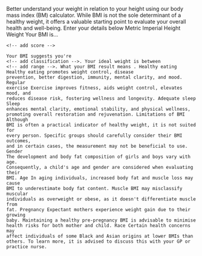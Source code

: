 Better understand your weight in relation to your
height using our body mass index (BM) calculator. While BMI is not the sole
determinant of a healthy weight, it offers a valuable starting point to
evaluate your overall health and well-being. Enter your details below Metric
Imperial Height Weight Your BMI is...

    <!-- add score -->

    Your BMI suggests you're
    <!-- add classification -->. Your ideal weight is between
    <!-- add range -->. What your BMI result means . Healthy eating Healthy eating promotes weight control, disease
    prevention, better digestion, immunity, mental clarity, and mood. Regular
    exercise Exercise improves fitness, aids weight control, elevates mood, and
    reduces disease risk, fostering wellness and longevity. Adequate sleep Sleep
    enhances mental clarity, emotional stability, and physical wellness,
    promoting overall restoration and rejuvenation. Limitations of BMI Although
    BMI is often a practical indicator of healthy weight, it is not suited for
    every person. Specific groups should carefully consider their BMI outcomes,
    and in certain cases, the measurement may not be beneficial to use. Gender
    The development and body fat composition of girls and boys vary with age.
    Consequently, a child's age and gender are considered when evaluating their
    BMI. Age In aging individuals, increased body fat and muscle loss may cause
    BMI to underestimate body fat content. Muscle BMI may misclassify muscular
    individuals as overweight or obese, as it doesn't differentiate muscle from
    fat. Pregnancy Expectant mothers experience weight gain due to their growing
    baby. Maintaining a healthy pre-pregnancy BMI is advisable to minimise
    health risks for both mother and child. Race Certain health concerns may
    affect individuals of some Black and Asian origins at lower BMIs than
    others. To learn more, it is advised to discuss this with your GP or
    practice nurse.
